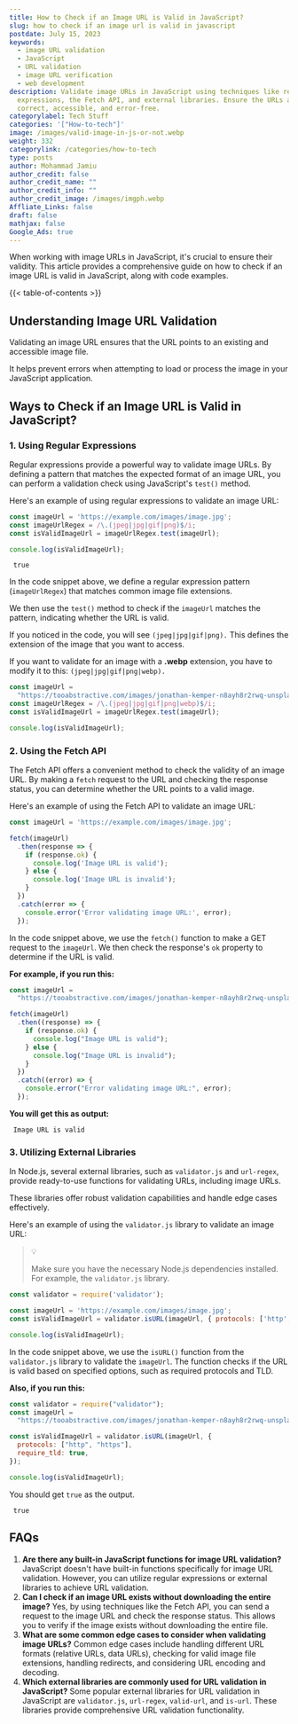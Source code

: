 ```yaml
---
title: How to Check if an Image URL is Valid in JavaScript?
slug: how to check if an image url is valid in javascript
postdate: July 15, 2023
keywords:
  - image URL validation
  - JavaScript
  - URL validation
  - image URL verification
  - web development
description: Validate image URLs in JavaScript using techniques like regular
  expressions, the Fetch API, and external libraries. Ensure the URLs are
  correct, accessible, and error-free.
categorylabel: Tech Stuff
categories: '["How-to-tech"]'
image: /images/valid-image-in-js-or-not.webp
weight: 332
categorylink: /categories/how-to-tech
type: posts
author: Mohammad Jamiu
author_credit: false
author_credit_name: ""
author_credit_info: ""
author_credit_image: /images/imgph.webp
Affliate_Links: false
draft: false
mathjax: false
Google_Ads: true
---
```

When working with image URLs in JavaScript, it's crucial to ensure their validity. This article provides a comprehensive guide on how to check if an image URL is valid in JavaScript, along with code examples.

{{< table-of-contents >}}

## **Understanding Image URL Validation**

Validating an image URL ensures that the URL points to an existing and accessible image file. 

It helps prevent errors when attempting to load or process the image in your JavaScript application.

## **Ways to Check if an Image URL is Valid in JavaScript?**

### **1. Using Regular Expressions**

Regular expressions provide a powerful way to validate image URLs. By defining a pattern that matches the expected format of an image URL, you can perform a validation check using JavaScript's `test()` method.

Here's an example of using regular expressions to validate an image URL:

```javascript
const imageUrl = 'https://example.com/images/image.jpg';
const imageUrlRegex = /\.(jpeg|jpg|gif|png)$/i;
const isValidImageUrl = imageUrlRegex.test(imageUrl);

console.log(isValidImageUrl);
```

```
 true
```

In the code snippet above, we define a regular expression pattern (`imageUrlRegex`) that matches common image file extensions. 

We then use the `test()` method to check if the `imageUrl` matches the pattern, indicating whether the URL is valid.

If you noticed in the code, you will see `(jpeg|jpg|gif|png).` This defines the extension of the image that you want to access.

If you want to validate for an image with a **.webp** extension, you have to modify it to this: `(jpeg|jpg|gif|png|webp).`

```javascript
const imageUrl =
  "https://tooabstractive.com/images/jonathan-kemper-n8ayh8r2rwq-unsplash.webp";
const imageUrlRegex = /\.(jpeg|jpg|gif|png|webp)$/i;
const isValidImageUrl = imageUrlRegex.test(imageUrl);

console.log(isValidImageUrl);

```

### **2. Using the Fetch API**

The Fetch API offers a convenient method to check the validity of an image URL. By making a `fetch` request to the URL and checking the response status, you can determine whether the URL points to a valid image.

Here's an example of using the Fetch API to validate an image URL:

```javascript
const imageUrl = 'https://example.com/images/image.jpg';

fetch(imageUrl)
  .then(response => {
    if (response.ok) {
      console.log('Image URL is valid');
    } else {
      console.log('Image URL is invalid');
    }
  })
  .catch(error => {
    console.error('Error validating image URL:', error);
  });
```

In the code snippet above, we use the `fetch()` function to make a GET request to the `imageUrl`. We then check the response's `ok` property to determine if the URL is valid.

**For example, if you run this:**

```javascript
const imageUrl =
  "https://tooabstractive.com/images/jonathan-kemper-n8ayh8r2rwq-unsplash.webp";

fetch(imageUrl)
  .then((response) => {
    if (response.ok) {
      console.log("Image URL is valid");
    } else {
      console.log("Image URL is invalid");
    }
  })
  .catch((error) => {
    console.error("Error validating image URL:", error);
  });

```

**You will get this as output:**

```
 Image URL is valid
```

### **3. Utilizing External Libraries**

In Node.js, several external libraries, such as `validator.js` and `url-regex`, provide ready-to-use functions for validating URLs, including image URLs. 

These libraries offer robust validation capabilities and handle edge cases effectively.

Here's an example of using the `validator.js` library to validate an image URL:

> :bulb:
>
> Make sure you have the necessary Node.js dependencies installed. For example, the `validator.js` library.

```javascript
const validator = require('validator');

const imageUrl = 'https://example.com/images/image.jpg';
const isValidImageUrl = validator.isURL(imageUrl, { protocols: ['http', 'https'], require_tld: true });

console.log(isValidImageUrl); 
```

In the code snippet above, we use the `isURL()` function from the `validator.js` library to validate the `imageUrl`. The function checks if the URL is valid based on specified options, such as required protocols and TLD.

**Also, if you run this:**

```javascript
const validator = require("validator");
const imageUrl =
  "https://tooabstractive.com/images/jonathan-kemper-n8ayh8r2rwq-unsplash.webp";

const isValidImageUrl = validator.isURL(imageUrl, {
  protocols: ["http", "https"],
  require_tld: true,
});

console.log(isValidImageUrl);

```

You should get `true` as the output.

```
 true
```



## **FAQs**

1. **Are there any built-in JavaScript functions for image URL validation?** JavaScript doesn't have built-in functions specifically for image URL validation. However, you can utilize regular expressions or external libraries to achieve URL validation.
2. **Can I check if an image URL exists without downloading the entire image?** Yes, by using techniques like the Fetch API, you can send a request to the image URL and check the response status. This allows you to verify if the image exists without downloading the entire file.
3. **What are some common edge cases to consider when validating image URLs?** Common edge cases include handling different URL formats (relative URLs, data URLs), checking for valid image file extensions, handling redirects, and considering URL encoding and decoding.
4. **Which external libraries are commonly used for URL validation in JavaScript?** Some popular external libraries for URL validation in JavaScript are `validator.js`, `url-regex`, `valid-url`, and `is-url`. These libraries provide comprehensive URL validation functionality.